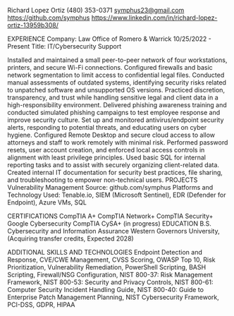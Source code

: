 Richard Lopez Ortiz
(480) 353-0371
symphus23@gmail.com
https://github.com/symphus
https://www.linkedin.com/in/richard-lopez-ortiz-13959b308/

EXPERIENCE
Company: Law Office of Romero & Warrick	10/25/2022 - Present
Title: IT/Cybersecurity Support

Installed and maintained a small peer-to-peer network of four workstations, printers, and secure Wi-Fi connections.
Configured firewalls and basic network segmentation to limit access to confidential legal files.
Conducted manual assessments of outdated systems, identifying security risks related to unpatched software and unsupported OS versions.
Practiced discretion, transparency, and trust while handling sensitive legal and client data in a high-responsibility environment.
Delivered phishing awareness training and conducted simulated phishing campaigns to test employee response and improve security culture.
Set up and monitored antivirus/endpoint security alerts, responding to potential threats, and educating users on cyber hygiene.
Configured Remote Desktop and secure cloud access to allow attorneys and staff to work remotely with minimal risk.
Performed password resets, user account creation, and enforced local access controls in alignment with least privilege principles.
Used basic SQL for internal reporting tasks and to assist with securely organizing client-related data.
Created internal IT documentation for security best practices, file sharing, and troubleshooting to empower non-technical users.
PROJECTS
Vulnerability Management 
Source: github.com/symphus
Platforms and Technology Used: Tenable.io, SIEM (Microsoft Sentinel), EDR (Defender for Endpoint), Azure VMs, SQL

CERTIFICATIONS
CompTIA A+
CompTIA Network+
CompTIA Security+
Google Cybersecurity
CompTIA CySA+ (in progress)
EDUCATION
B.S. 	Cybersecurity and Information Assurance        Western Governors University, (Acquiring transfer credits, Expected 2028)

ADDITIONAL SKILLS AND TECHNOLOGIES
Endpoint Detection and Response, CVE/CWE Management, CVSS Scoring, OWASP Top 10, Risk Prioritization, Vulnerability Remediation, PowerShell Scripting, BASH Scripting, Firewall/NSG Configuration, NIST 800-37: Risk Management Framework, NIST 800-53: Security and Privacy Controls, NIST 800-61: Computer Security Incident Handling Guide, NIST 800-40: Guide to Enterprise Patch Management Planning, NIST Cybersecurity Framework, PCI-DSS, GDPR, HIPAA
